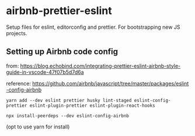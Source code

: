 # airbnb-prettier-eslint
Setup files for eslint, editorconfig and prettier. For bootstrapping new JS projects.

## Setting up Airbnb code config
from: https://blog.echobind.com/integrating-prettier-eslint-airbnb-style-guide-in-vscode-47f07b5d7d6a

reference: https://github.com/airbnb/javascript/tree/master/packages/eslint-config-airbnb

```
yarn add --dev eslint prettier husky lint-staged eslint-config-prettier eslint-plugin-prettier eslint-plugin-react-hooks

npx install-peerdeps --dev eslint-config-airbnb
```
(opt to use yarn for install)